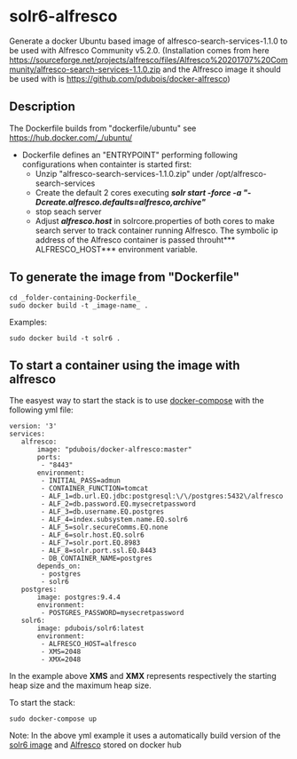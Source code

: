 # solr6-alfresco


Generate a docker Ubuntu based image of alfresco-search-services-1.1.0 to be used with Alfresco Community v5.2.0. (Installation comes from here https://sourceforge.net/projects/alfresco/files/Alfresco%20201707%20Community/alfresco-search-services-1.1.0.zip and the Alfresco image it should be used with is https://github.com/pdubois/docker-alfresco) 

## Description


 The Dockerfile builds from "dockerfile/ubuntu" see https://hub.docker.com/_/ubuntu/
 
- Dockerfile defines an "ENTRYPOINT" performing following configurations when containter is started first:
	- Unzip "alfresco-search-services-1.1.0.zip" under /opt/alfresco-search-services
	- Create the default 2 cores executing ***solr start -force -a "-Dcreate.alfresco.defaults=alfresco,archive"***
	- stop seach server
	- Adjust ***alfresco.host*** in solrcore.properties of both cores to make search server to track container running Alfresco. The symbolic ip address of the Alfresco container is passed throuht*** ALFRESCO_HOST*** environment variable.
  

## To generate the image from "Dockerfile"

```
cd _folder-containing-Dockerfile_
sudo docker build -t _image-name_ .
```

Examples:

```
sudo docker build -t solr6 .
```


## To start a container using the image with alfresco

The easyest way to start the stack is to use [docker-compose](https://docs.docker.com/compose/overview/) with the following yml file:



```
version: '3'
services:
   alfresco:
       image: "pdubois/docker-alfresco:master"
       ports:
        - "8443"
       environment:
        - INITIAL_PASS=admun
        - CONTAINER_FUNCTION=tomcat
        - ALF_1=db.url.EQ.jdbc:postgresql:\/\/postgres:5432\/alfresco
        - ALF_2=db.password.EQ.mysecretpassword  
        - ALF_3=db.username.EQ.postgres
        - ALF_4=index.subsystem.name.EQ.solr6
        - ALF_5=solr.secureComms.EQ.none
        - ALF_6=solr.host.EQ.solr6
        - ALF_7=solr.port.EQ.8983
        - ALF_8=solr.port.ssl.EQ.8443
        - DB_CONTAINER_NAME=postgres
       depends_on:
        - postgres
        - solr6
   postgres:
       image: postgres:9.4.4
       environment:
        - POSTGRES_PASSWORD=mysecretpassword
   solr6: 
       image: pdubois/solr6:latest
       environment:
        - ALFRESCO_HOST=alfresco
        - XMS=2048
        - XMX=2048
```

In the example above **XMS** and **XMX** represents respectively the starting heap size and the maximum heap size.

To start the stack:

```
sudo docker-compose up
```

Note:
In the above yml example it uses a automatically build version of the [solr6 image](https://hub.docker.com/r/pdubois/solr6/) and [Alfresco](https://hub.docker.com/r/pdubois/docker-alfresco/) stored on docker hub

